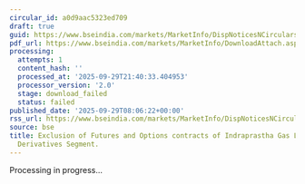 ```yaml
---
circular_id: a0d9aac5323ed709
draft: true
guid: https://www.bseindia.com/markets/MarketInfo/DispNoticesNCirculars.aspx?Noticeid={2E0B786D-8C53-4BEA-9764-84698D60D599}&noticeno=20250929-9&dt=09/29/2025&icount=9&totcount=87&flag=0
pdf_url: https://www.bseindia.com/markets/MarketInfo/DownloadAttach.aspx?id=20250929-9&attachedId=
processing:
  attempts: 1
  content_hash: ''
  processed_at: '2025-09-29T21:40:33.404953'
  processor_version: '2.0'
  stage: download_failed
  status: failed
published_date: '2025-09-29T08:06:22+00:00'
rss_url: https://www.bseindia.com/markets/MarketInfo/DispNoticesNCirculars.aspx?Noticeid={2E0B786D-8C53-4BEA-9764-84698D60D599}&noticeno=20250929-9&dt=09/29/2025&icount=9&totcount=87&flag=0
source: bse
title: Exclusion of Futures and Options contracts of Indraprastha Gas Ltd from Equity
  Derivatives Segment.
---
```


Processing in progress...